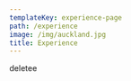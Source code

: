 ```yaml
---
templateKey: experience-page
path: /experience
image: /img/auckland.jpg
title: Experience
---
```

deletee